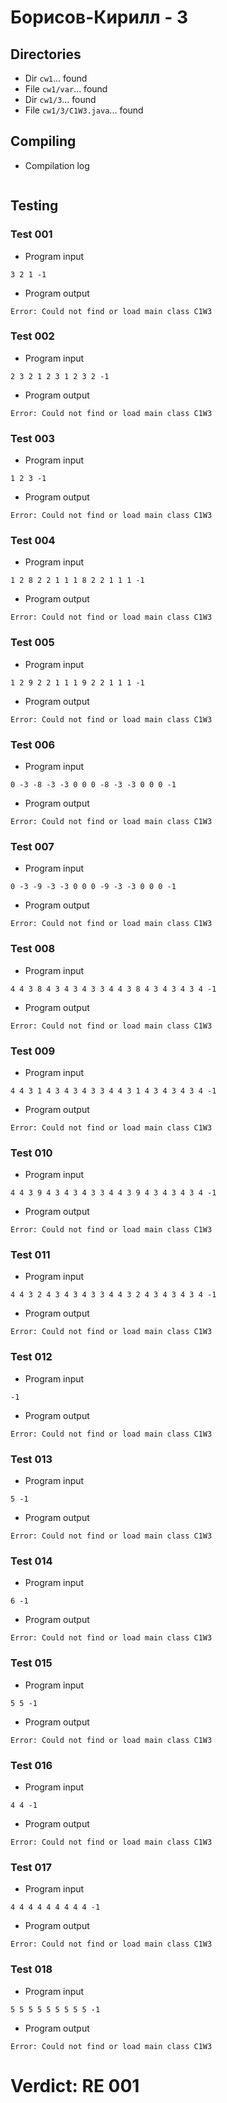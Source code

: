 # Борисов-Кирилл - 3
## Directories
- Dir `cw1`... found
- File `cw1/var`... found
- Dir `cw1/3`... found
- File `cw1/3/C1W3.java`... found
## Compiling
- Compilation log
```

```
## Testing
### Test 001
- Program input
```
3 2 1 -1

```
- Program output
```
Error: Could not find or load main class C1W3

```
### Test 002
- Program input
```
2 3 2 1 2 3 1 2 3 2 -1

```
- Program output
```
Error: Could not find or load main class C1W3

```
### Test 003
- Program input
```
1 2 3 -1

```
- Program output
```
Error: Could not find or load main class C1W3

```
### Test 004
- Program input
```
1 2 8 2 2 1 1 1 8 2 2 1 1 1 -1

```
- Program output
```
Error: Could not find or load main class C1W3

```
### Test 005
- Program input
```
1 2 9 2 2 1 1 1 9 2 2 1 1 1 -1

```
- Program output
```
Error: Could not find or load main class C1W3

```
### Test 006
- Program input
```
0 -3 -8 -3 -3 0 0 0 -8 -3 -3 0 0 0 -1

```
- Program output
```
Error: Could not find or load main class C1W3

```
### Test 007
- Program input
```
0 -3 -9 -3 -3 0 0 0 -9 -3 -3 0 0 0 -1

```
- Program output
```
Error: Could not find or load main class C1W3

```
### Test 008
- Program input
```
4 4 3 8 4 3 4 3 4 3 3 4 4 3 8 4 3 4 3 4 3 4 -1

```
- Program output
```
Error: Could not find or load main class C1W3

```
### Test 009
- Program input
```
4 4 3 1 4 3 4 3 4 3 3 4 4 3 1 4 3 4 3 4 3 4 -1

```
- Program output
```
Error: Could not find or load main class C1W3

```
### Test 010
- Program input
```
4 4 3 9 4 3 4 3 4 3 3 4 4 3 9 4 3 4 3 4 3 4 -1

```
- Program output
```
Error: Could not find or load main class C1W3

```
### Test 011
- Program input
```
4 4 3 2 4 3 4 3 4 3 3 4 4 3 2 4 3 4 3 4 3 4 -1

```
- Program output
```
Error: Could not find or load main class C1W3

```
### Test 012
- Program input
```
-1

```
- Program output
```
Error: Could not find or load main class C1W3

```
### Test 013
- Program input
```
5 -1

```
- Program output
```
Error: Could not find or load main class C1W3

```
### Test 014
- Program input
```
6 -1

```
- Program output
```
Error: Could not find or load main class C1W3

```
### Test 015
- Program input
```
5 5 -1

```
- Program output
```
Error: Could not find or load main class C1W3

```
### Test 016
- Program input
```
4 4 -1

```
- Program output
```
Error: Could not find or load main class C1W3

```
### Test 017
- Program input
```
4 4 4 4 4 4 4 4 4 -1

```
- Program output
```
Error: Could not find or load main class C1W3

```
### Test 018
- Program input
```
5 5 5 5 5 5 5 5 5 -1

```
- Program output
```
Error: Could not find or load main class C1W3

```
# Verdict: RE 001
